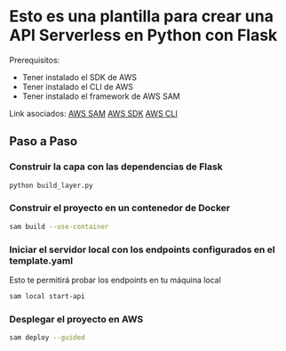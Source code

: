 # Esto es una plantilla para crear una API Serverless en Python con Flask

Prerequisitos:
- Tener instalado el SDK de AWS
- Tener instalado el CLI de AWS
- Tener instalado el framework de AWS SAM

Link asociados:
[AWS SAM](https://docs.aws.amazon.com/es_es/serverless-application-model/latest/developerguide/serverless-getting-started.html)
[AWS SDK](https://aws.amazon.com/es/sdk-for-python/)
[AWS CLI](https://docs.aws.amazon.com/cli/latest/userguide/getting-started-install.html#getting-started-install-instructions)

## Paso a Paso

### Construir la capa con las dependencias de Flask

```bash
python build_layer.py
```

### Construir el proyecto en un contenedor de Docker
```bash
sam build --use-container
```

### Iniciar el servidor local con los endpoints configurados en el template.yaml

Esto te permitirá probar los endpoints en tu máquina local

```bash
sam local start-api
```

### Desplegar el proyecto en AWS

```bash
sam deploy --guided
```
